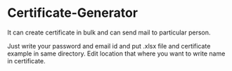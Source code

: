 # Certificate-Generator
It can create certificate in bulk and can send mail to particular person.

Just write your password and email id and put .xlsx file and certificate example in same directory. 
Edit location that where you want to write name in certificate.
